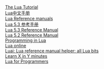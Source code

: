 [The Lua Tutorial](https://dev.to/jd2r/the-lua-tutorial-544b)  
[Lua中文手册](https://www.dba.cn/book/lua/)  
[Lua Reference manuals](https://www.lua.org/manual/)  
[Lua 5.3 参考手册](https://cloudwu.github.io/lua53doc/contents.html)  
[Lua 5.3 Reference Manual](https://www.lua.org/manual/5.3/)  
[Lua 5.2 Reference Manual](https://www.lua.org/manual/5.2/)  
[Programming in Lua](https://www.lua.org/pil/contents.html)  
[Lua online](https://www.lua.org/demo.html)  
[Luai: Lua reference manual helper: all Lua bits](https://pgl.yoyo.org/luai/i/_)  
[Learn X in Y minutes](https://learnxinyminutes.com/lua/)  
[Lua for Programmers](https://ebens.me/posts/lua-for-programmers-part-1/)  
[]()  
[]()  
[]()  
[]()  